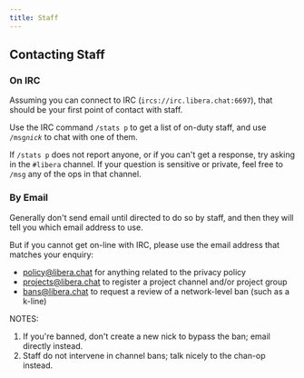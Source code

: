 ```yaml
---
title: Staff
---
```


## Contacting Staff

### On IRC

Assuming you can connect to IRC (`ircs://irc.libera.chat:6697`), that should be
your first point of contact with staff.

Use the IRC command `/stats p` to get a list of on-duty staff, and use
`/msg`_`nick`_ to chat with one of them.

If `/stats p` does not report anyone, or if you can't get a response, try
asking in the `#libera` channel. If your question is sensitive or private, feel
free to `/msg` any of the ops in that channel.

### By Email

Generally don't send email until directed to do so by staff, and then they will
tell you which email address to use.

But if you cannot get on-line with IRC, please use the email address that
matches your enquiry:

* policy@libera.chat for anything related to the privacy policy
* projects@libera.chat to register a project channel and/or project group
* bans@libera.chat to request a review of a network-level ban (such as a k-line)

NOTES:

1. If you're banned, don't create a new nick to bypass the ban; email directly
   instead.
1. Staff do not intervene in channel bans; talk nicely to the chan-op instead.


